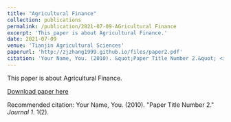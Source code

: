 ```yaml
---
title: "Agricultural Finance"
collection: publications
permalink: /publication/2021-07-09-AGricultural Finance
excerpt: 'This paper is about Agricultural Finance.'
date: 2021-07-09
venue: 'Tianjin Agricultural Sciences'
paperurl: 'http://zjzhang1999.github.io/files/paper2.pdf'
citation: 'Your Name, You. (2010). &quot;Paper Title Number 2.&quot; <i>Journal 1</i>. 1(2).'
---
```

This paper is about Agricultural Finance. 

[Download paper here](http://zjzhang1999.github.io/files/paper2.pdf)

Recommended citation: Your Name, You. (2010). "Paper Title Number 2." <i>Journal 1</i>. 1(2).
